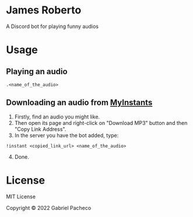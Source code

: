 # James Roberto
A Discord bot for playing funny audios

# Usage 
## Playing an audio
```
.<name_of_the_audio>
```

## Downloading an audio from [MyInstants](https://www.myinstants.com/index/br/)
1. Firstly, find an audio you might like.
2. Then open its page and right-click on "Download MP3" button and then "Copy Link Address".
3. In the server you have the bot added, type:
```
!instant <copied_link_url> <name_of_the_audio>
```
4. Done.

# License
MIT License

Copyright © 2022 Gabriel Pacheco
